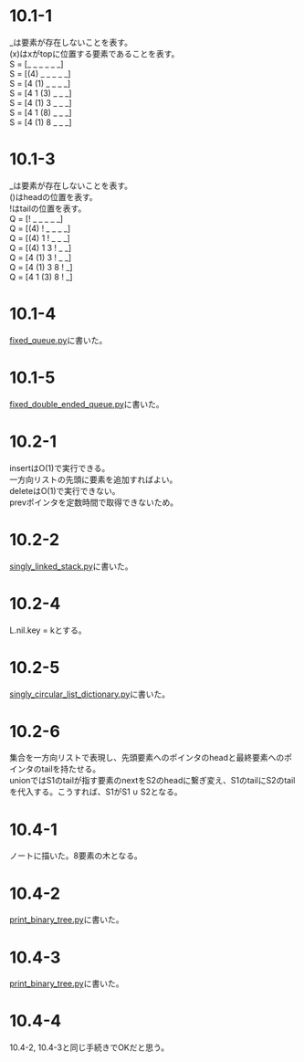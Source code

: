 # 10.1-1
\_は要素が存在しないことを表す。  
(x)はxがtopに位置する要素であることを表す。  
S = [_ _ _ _ _ _]  
S = [(4) _ _ _ _ _]  
S = [4 (1) _ _ _ _]  
S = [4 1 (3) _ _ _]  
S = [4 (1) 3 _ _ _]  
S = [4 1 (8) _ _ _]  
S = [4 (1) 8 _ _ _]

# 10.1-3
\_は要素が存在しないことを表す。  
()はheadの位置を表す。  
!はtailの位置を表す。  
Q = [! _ _ _ _ _]  
Q = [(4) ! _ _ _ _]  
Q = [(4) 1 ! _ _ _]  
Q = [(4) 1 3 ! _ _]  
Q = [4 (1) 3 ! _ _]  
Q = [4 (1) 3 8 ! _]  
Q = [4 1 (3) 8 ! _]  

# 10.1-4
[fixed_queue.py](./src/fixed_queue.py)に書いた。

# 10.1-5
[fixed_double_ended_queue.py](./src/fixed_double_ended_queue.py)に書いた。

# 10.2-1
insertはO(1)で実行できる。  
一方向リストの先頭に要素を追加すればよい。  
deleteはO(1)で実行できない。  
prevポインタを定数時間で取得できないため。

# 10.2-2
[singly_linked_stack.py](./src/singly_linked_stack.py)に書いた。

# 10.2-4
L.nil.key = kとする。

# 10.2-5
[singly_circular_list_dictionary.py](./src/singly_circular_list_dictionary.py)に書いた。

# 10.2-6
集合を一方向リストで表現し、先頭要素へのポインタのheadと最終要素へのポインタのtailを持たせる。  
unionではS1のtailが指す要素のnextをS2のheadに繋ぎ変え、S1のtailにS2のtailを代入する。こうすれば、S1がS1 ∪ S2となる。

# 10.4-1
ノートに描いた。8要素の木となる。

# 10.4-2
[print_binary_tree.py](./src/print_binary_tree.py)に書いた。

# 10.4-3
[print_binary_tree.py](./src/print_binary_tree.py)に書いた。

# 10.4-4
10.4-2, 10.4-3と同じ手続きでOKだと思う。